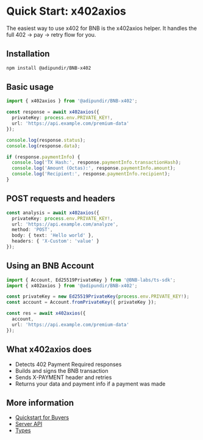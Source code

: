# Quick Start: x402axios

The easiest way to use x402 for BNB is the x402axios helper. It handles the full 402 → pay → retry flow for you.

## Installation

```bash
npm install @adipundir/BNB-x402
```

## Basic usage

```typescript
import { x402axios } from '@adipundir/BNB-x402';

const response = await x402axios({
  privateKey: process.env.PRIVATE_KEY!,
  url: 'https://api.example.com/premium-data'
});

console.log(response.status);
console.log(response.data);

if (response.paymentInfo) {
  console.log('TX Hash:', response.paymentInfo.transactionHash);
  console.log('Amount (Octas):', response.paymentInfo.amount);
  console.log('Recipient:', response.paymentInfo.recipient);
}
```

## POST requests and headers

```typescript
const analysis = await x402axios({
  privateKey: process.env.PRIVATE_KEY!,
  url: 'https://api.example.com/analyze',
  method: 'POST',
  body: { text: 'Hello world' },
  headers: { 'X-Custom': 'value' }
});
```

## Using an BNB Account

```typescript
import { Account, Ed25519PrivateKey } from '@BNB-labs/ts-sdk';
import { x402axios } from '@adipundir/BNB-x402';

const privateKey = new Ed25519PrivateKey(process.env.PRIVATE_KEY!);
const account = Account.fromPrivateKey({ privateKey });

const res = await x402axios({
  account,
  url: 'https://api.example.com/premium-data'
});
```

## What x402axios does

- Detects 402 Payment Required responses
- Builds and signs the BNB transaction
- Sends X-PAYMENT header and retries
- Returns your data and payment info if a payment was made

## More information

- [Quickstart for Buyers](./getting-started/quickstart-buyers.md)
- [Server API](./api-reference/server-api.md)
- [Types](./api-reference/types.md)

